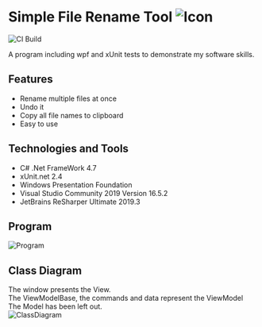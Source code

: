 # Simple File Rename Tool ![Icon](https://raw.githubusercontent.com/PascalSchei/RenameTool/master/ReadMeFiles/Rename.ico)
![CI Build](https://github.com/PascalSchei/RenameTool/workflows/CI%20Build/badge.svg)


A program including wpf and xUnit tests to demonstrate my software skills.

## Features
- Rename multiple files at once
- Undo it
- Copy all file names to clipboard
- Easy to use

## Technologies and Tools
- C# .Net FrameWork 4.7
- xUnit.net 2.4
- Windows Presentation Foundation
- Visual Studio Community 2019 Version 16.5.2
- JetBrains ReSharper Ultimate 2019.3

## Program
![Program](https://github.com/PascalSchei/RenameTool/blob/master/ReadMeFiles/FileRenameTool.png)


## Class Diagram

The window presents the View.  
The ViewModelBase, the commands and data represent the ViewModel  
The Model has been left out.  
![ClassDiagram](https://github.com/PascalSchei/RenameTool/blob/master/ReadMeFiles/ClassDiagram.png)
